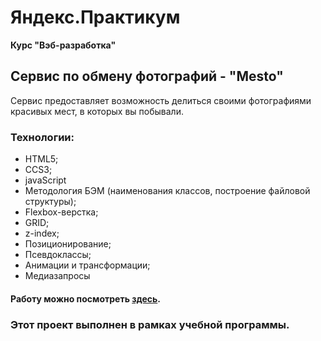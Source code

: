 # Яндекс.Практикум
**Курс "Вэб-разработка"**

## Сервис по обмену фотографий - "Mesto"

Сервис предоставляет возможность делиться своими фотографиями красивых мест, в которых вы побывали.

### Технологии:
* HTML5;
* CCS3;
* javaScript
* Методология БЭМ (наименования классов, построение файловой структуры);
* Flexbox-верстка;
* GRID;
* z-index;
* Позиционирование;
* Псевдоклассы;
* Анимации и трансформации;
* Медиазапросы

#### Работу можно посмотреть [здесь](https://eukleidesrus.github.io/mesto-project/index.html).

### Этот проект выполнен в рамках учебной программы.

